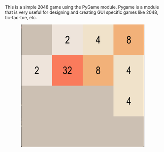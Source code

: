 This is a simple 2048 game using the PyGame module.
Pygame is a module that is very useful for designing and creating GUI specific games like 2048, tic-tac-toe, etc. 
<p align="center">
  <img src="https://github.com/SohamSinghal/2048-PyGame/blob/master/Screenshot.png" width="400"/>
</p>